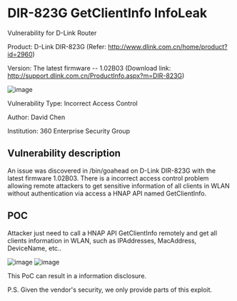 # DIR-823G GetClientInfo InfoLeak
Vulnerability for D-Link Router

Product: D-Link DIR-823G  (Refer: http://www.dlink.com.cn/home/product?id=2960)

Version: The latest firmware -- 1.02B03 (Download link: http://support.dlink.com.cn/ProductInfo.aspx?m=DIR-823G)

![image](https://github.com/leonW7/D-Link/blob/master/4.png)

Vulnerability Type: Incorrect Access Control

Author: David Chen

Institution: 360 Enterprise Security Group

Vulnerability description
-------------------------
An issue was discovered in /bin/goahead on D-Link DIR-823G with the latest firmware 1.02B03. There is a incorrect access control problem allowing remote attackers to get sensitive information of all clients in WLAN without authentication via access a HNAP API named GetClientInfo. 

POC
-------------------------

Attacker just need to call a HNAP API GetClientInfo remotely and get all clients information in WLAN, such as IPAddresses, MacAddress, DeviceName, etc..

![image](https://github.com/leonW7/D-Link/blob/master/3-1.png)
![image](https://github.com/leonW7/D-Link/blob/master/3-2.png)

This PoC can result in a information disclosure.

P.S. Given the vendor's security, we only provide parts of this exploit.
